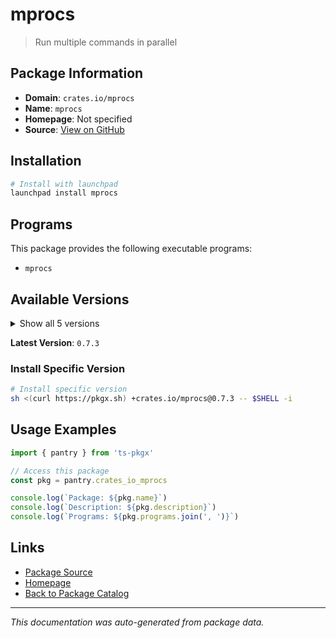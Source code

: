 # mprocs

> Run multiple commands in parallel

## Package Information

- **Domain**: `crates.io/mprocs`
- **Name**: `mprocs`
- **Homepage**: Not specified
- **Source**: [View on GitHub](https://github.com/pkgxdev/pantry/tree/main/projects/crates.io/mprocs/package.yml)

## Installation

```bash
# Install with launchpad
launchpad install mprocs
```

## Programs

This package provides the following executable programs:

- `mprocs`

## Available Versions

<details>
<summary>Show all 5 versions</summary>

- `0.7.3`, `0.7.2`, `0.7.1`, `0.7.0`, `0.6.4`

</details>

**Latest Version**: `0.7.3`

### Install Specific Version

```bash
# Install specific version
sh <(curl https://pkgx.sh) +crates.io/mprocs@0.7.3 -- $SHELL -i
```

## Usage Examples

```typescript
import { pantry } from 'ts-pkgx'

// Access this package
const pkg = pantry.crates_io_mprocs

console.log(`Package: ${pkg.name}`)
console.log(`Description: ${pkg.description}`)
console.log(`Programs: ${pkg.programs.join(', ')}`)
```

## Links

- [Package Source](https://github.com/pkgxdev/pantry/tree/main/projects/crates.io/mprocs/package.yml)
- [Homepage](#)
- [Back to Package Catalog](../package-catalog.md)

---

*This documentation was auto-generated from package data.*
